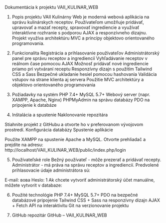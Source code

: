 Dokumentácia k projektu VAII_KULINAR_WEB
1. Popis projektu
   VAII Kulinárny Web je moderná webová aplikácia na správu kulinárskych receptov. Používateľom umožňuje pridávať, upravovať a mazať recepty, spravovať ingrediencie a využívať interaktívne rozhranie s podporou AJAX a responzívneho dizajnu. Projekt využíva architektúru MVC a princípy objektovo orientovaného programovania.

2. Funkcionalita
   Registrácia a prihlasovanie používateľov
   Administrátorský panel pre správu receptov a ingrediencií
   Vyhľadávanie receptov v reálnom čase pomocou AJAX
   Možnosť pridávať nové ingrediencie priamo pri vytváraní receptu
   Responzívny dizajn s použitím Tailwind CSS a Sass
   Bezpečné ukladanie hesiel pomocou hashovania
   Validácia vstupov na strane klienta aj servera
   Použitie MVC architektúry a objektovo orientovaného programovania
3. Požiadavky na systém
   PHP 7.4+
   MySQL 5.7+
   Webový server (napr. XAMPP, Apache, Nginx)
   PHPMyAdmin na správu databázy
   PDO na pripojenie k databáze
4. Inštalácia a spustenie
   Naklonovanie repozitára

Stiahnite projekt z GitHubu a otvorte ho v preferovanom vývojovom prostredí.
Konfigurácia databázy
Spustenie aplikácie

Použite XAMPP na spustenie Apache a MySQL.
Otvorte prehliadač a prejdite na adresu:
http://localhost/VAII_KULINAR_WEB/public/index.php/login

5. Používateľské role
   Bežný používateľ - môže prezerať a pridávať recepty.
   Administrátor - má práva na správu receptov a ingrediencií.
   Predvolené prihlasovacie údaje administrátora sú:

E-mail: вова
Heslo: 1
Ak chcete vytvoriť administrátorský účet manuálne, môžete vytvorit v databaze:

6. Použité technológie
   PHP 7.4+
   MySQL 5.7+
   PDO na bezpečné databázové pripojenie
   Tailwind CSS + Sass na responzívny dizajn
   AJAX + Fetch API na interaktivitu
   Git na verzionovanie projektu

7. GitHub repozitár
   GitHub – VAII_KULINAR_WEB